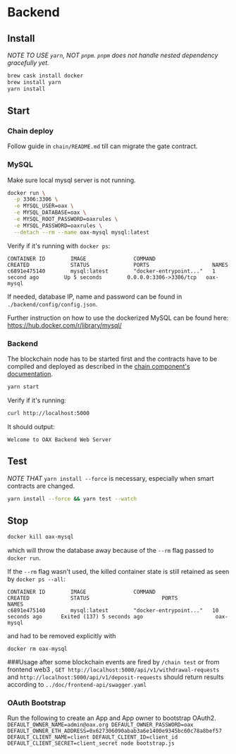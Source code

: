 # Backend

## Install
*NOTE TO USE `yarn`, NOT `pnpm`. `pnpm` does not handle nested dependency gracefully yet.*
```bash
brew cask install docker
brew install yarn
yarn install
```

## Start

### Chain deploy
Follow guide in `chain/README.md` till can migrate the gate contract.

### MySQL
Make sure local mysql server is not running.
```bash
docker run \
  -p 3306:3306 \
  -e MYSQL_USER=oax \
  -e MYSQL_DATABASE=oax \
  -e MYSQL_ROOT_PASSWORD=oaxrules \
  -e MYSQL_PASSWORD=oaxrules \
  --detach --rm --name oax-mysql mysql:latest
```

Verify if it's running with `docker ps`:

```
CONTAINER ID        IMAGE               COMMAND                  CREATED             STATUS              PORTS                    NAMES
c6891e475140        mysql:latest        "docker-entrypoint..."   1 second ago        Up 5 seconds        0.0.0.0:3306->3306/tcp   oax-mysql
```

If needed, database IP, name and password can be found in `./backend/config/config.json`.

Further instruction on how to use the dockerized MySQL can be found here:
https://hub.docker.com/r/library/mysql/

### Backend

The blockchain node has to be started first and the contracts have to be
compiled and deployed as described in the
[chain component's documentation](../chain/README.md).

```bash
yarn start
```

Verify if it's running:

```bash
curl http://localhost:5000
```

It should output:

```
Welcome to OAX Backend Web Server
```

## Test

*NOTE THAT* `yarn install --force` is necessary, especially when smart contracts are changed.

```bash
yarn install --force && yarn test --watch
```

## Stop

```bash
docker kill oax-mysql
```

which will throw the database away because of the `--rm` flag passed to `docker run`.

If the `--rm` flag wasn't used, the killed container state is still retained
as seen by `docker ps --all`:

```
CONTAINER ID        IMAGE               COMMAND                  CREATED             STATUS                       PORTS               NAMES
c6891e475140        mysql:latest        "docker-entrypoint..."   10 seconds ago      Exited (137) 5 seconds ago                       oax-mysql
```

and had to be removed explicitly with

```
docker rm oax-mysql
```
###Usage
after some blockchain events are fired by ```/chain test``` or from frontend web3 , 
```GET http://localhost:5000/api/v1/withdrawal-requests``` and 
```http://localhost:5000/api/v1/deposit-requests```
should return results according to ```../doc/frontend-api/swagger.yaml```

### OAuth Bootstrap
Run the following to create an App and App owner to bootstrap OAuth2.
`DEFAULT_OWNER_NAME=admin@oax.org DEFAULT_OWNER_PASSWORD=oax DEFAULT_OWNER_ETH_ADDRESS=0x627306090abab3a6e1400e9345bc60c78a8bef57  DEFAULT_CLIENT_NAME=client DEFAULT_CLIENT_ID=client_id DEFAULT_CLIENT_SECRET=client_secret node bootstrap.js`